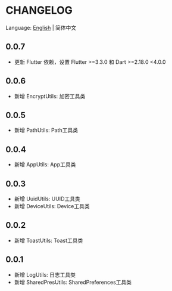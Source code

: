 # CHANGELOG

Language: [English](CHANGELOG.md) | 简体中文

## 0.0.7
- 更新 Flutter 依赖，设置 Flutter >=3.3.0 和 Dart >=2.18.0 <4.0.0

## 0.0.6
- 新增 EncryptUtils: 加密工具类

## 0.0.5
- 新增 PathUtils: Path工具类

## 0.0.4
- 新增 AppUtils: App工具类

## 0.0.3
- 新增 UuidUtils: UUID工具类
- 新增 DeviceUtils: Device工具类

## 0.0.2
- 新增 ToastUtils: Toast工具类

## 0.0.1
- 新增 LogUtils: 日志工具类
- 新增 SharedPresUtils: SharedPreferences工具类
